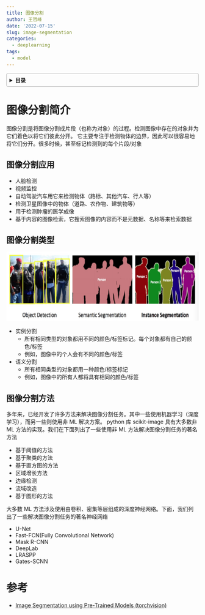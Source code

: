 ```yaml
---
title: 图像分割
author: 王哲峰
date: '2022-07-15'
slug: image-segmentation
categories:
  - deeplearning
tags:
  - model
---
```


<style>
details {
    border: 1px solid #aaa;
    border-radius: 4px;
    padding: .5em .5em 0;
}
summary {
    font-weight: bold;
    margin: -.5em -.5em 0;
    padding: .5em;
}
details[open] {
    padding: .5em;
}
details[open] summary {
    border-bottom: 1px solid #aaa;
    margin-bottom: .5em;
}
</style>

<details><summary>目录</summary><p>

- [图像分割简介](#图像分割简介)
  - [图像分割应用](#图像分割应用)
  - [图像分割类型](#图像分割类型)
  - [图像分割方法](#图像分割方法)
- [参考](#参考)
</p></details><p></p>

# 图像分割简介

图像分割是将图像分割成片段（也称为对象）的过程。检测图像中存在的对象并为它们着色以将它们彼此分开。
它主要专注于检测物体的边界，因此可以很容易地将它们分开。很多时候，甚至标记检测到的每个片段/对象

## 图像分割应用

* 人脸检测
* 视频监控
* 自动驾驶汽车用它来检测物体（路标、其他汽车、行人等）
* 检测卫星图像中的物体（道路、农作物、建筑物等）
* 用于检测肿瘤的医学成像
* 基于内容的图像检索，它搜索图像的内容而不是元数据、名称等来检索数据

## 图像分割类型

![img](images/seg.png)

* 实例分割
    - 所有相同类型的对象都用不同的颜色/标签标记。每个对象都有自己的颜色/标签
    - 例如，图像中的个人会有不同的颜色/标签
* 语义分割
    - 所有相同类型的对象都用一种颜色/标签标记
    - 例如，图像中的所有人都将具有相同的颜色/标签

## 图像分割方法

多年来，已经开发了许多方法来解决图像分割任务。其中一些使用机器学习（深度学习），而另一些则使用非 ML 解决方案。
python 库 scikit-image 具有大多数非 ML 方法的实现。我们在下面列出了一些使用非 ML 方法解决图像分割任务的著名方法

* 基于阈值的方法
* 基于聚类的方法
* 基于直方图的方法
* 区域增长方法
* 边缘检测
* 流域改造
* 基于图形的方法

大多数 ML 方法涉及使用由卷积、密集等层组成的深度神经网络。下面，我们列出了一些解决图像分割任务的著名神经网络

* U-Net
* Fast-FCN(Fully Convolutional Network)
* Mask R-CNN
* DeepLab
* LRASPP
* Gates-SCNN




# 参考

* [Image Segmentation using Pre-Trained Models (torchvision)](https://coderzcolumn.com/tutorials/artificial-intelligence/pytorch-image-segmentation-using-pre-trained-models)
